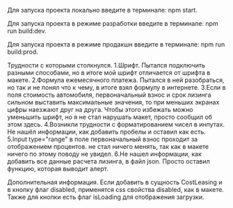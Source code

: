 Для запуска проекта локально введите в терминале: npm start.

Для запуска проекта в режиме разработки введите в терминале: npm run build:dev.

Для запуска проекта в режиме продакшн введите в терминале: npm run build:prod.


Трудности с которыми столкнулся.
1.Шрифт. Пытался подключить разными способами, но в итоге мой шрифт отличается от шрифта в макете.
2.Формула ежемесячного платежа. Пытался в ней разобраться, но так и не понял что к чему,
в итоге взял формулу в интернете.
3.Если в поля стоимость автомобиля, первоначальный взнос и срок лизинга сильном 
выставить максимальные значения, то при меньших экранах цифры наезжают друг на друга.
Чтобы этого избежать можно уменьшить шрифт, но я не стал нарушать макет, просто сообщил об этом здесь.
4.Возникли трудности с форматированием чисел в инпутах. Не нашёл информации, как добавить пробелы
и оставил как есть.
5.Input type="range" в поле первоначальный взнос проходит за отображением процентов.
не стал ничего менять, так как в макете ничего по этому поводу не увидел.
6.Не нашел информации, как добавить все данные расчета лизинга, в файл json. Просто оставил функцию,
которая выводит алерт.


Дополнительная информация.
Если добавить в сущность CostLeasing и в кнопку флаг disabled, применятся css свойства disabled,
как в макете. Также для кнопки есть флаг isLoading для отображения загрузки. 
